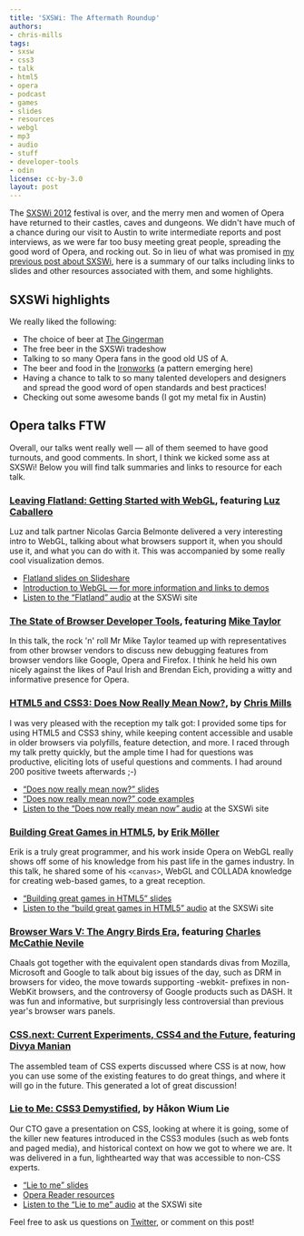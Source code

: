 ```yaml
---
title: 'SXSWi: The Aftermath Roundup'
authors:
- chris-mills
tags:
- sxsw
- css3
- talk
- html5
- opera
- podcast
- games
- slides
- resources
- webgl
- mp3
- audio
- stuff
- developer-tools
- odin
license: cc-by-3.0
layout: post
---
```


<p>The <a href="http://sxsw.com/interactive">SXSWi 2012</a> festival is over, and the merry men and women of Opera have returned to their castles, caves and dungeons. We didn&#39;t have much of a chance during our visit to Austin to write intermediate reports and post interviews, as we were far too busy meeting great people, spreading the good word of Opera, and rocking out. So in lieu of what was promised in <a href="http://my.opera.com/ODIN/blog/2012/03/06/singing-an-opera-at-sxswi-2012">my previous post about SXSWi</a>, here is a summary of our talks including links to slides and other resources associated with them, and some highlights.</p>

<h2>SXSWi highlights</h2>

<p>We really liked the following:</p>

<ul>
  <li>The choice of beer at <a href="http://aus.gingermanpub.com/">The Gingerman</a></li>
  <li>The free beer in the SXSWi tradeshow</li>
  <li>Talking to so many Opera fans in the good old US of A.</li>
  <li>The beer and food in the <a href="http://www.ironworksbbq.com/">Ironworks</a> (a pattern emerging here)</li>
  <li>Having a chance to talk to so many talented developers and designers and spread the good word of open standards and best practices!</li>
  <li>Checking out some awesome bands (I got my metal fix in Austin)</li>
</ul>

<h2>Opera talks FTW</h2>

<p>Overall, our talks went really well — all of them seemed to have good turnouts, and good comments. In short, I think we kicked some ass at SXSWi! Below you will find talk summaries and links to resource for each talk.</p>

<h3><a href="http://lanyrd.com/2012/sxsw-interactive/sppfg/">Leaving Flatland: Getting Started with WebGL</a>, featuring <a href="https://twitter.com/#!/gerbille">Luz Caballero</a></h3>

<p>Luz and talk partner Nicolas Garcia Belmonte delivered a very interesting intro to WebGL, talking about what browsers support it, when you should use it, and what you can do with it. This was accompanied by some really cool visualization demos.</p>

<ul>
  <li><a href="http://www.slideshare.net/philogb/leaving-flatland-getting-started-with-webgl-sxsw-2012">Flatland slides on Slideshare</a></li>
  <li><a href="http://dev.opera.com/articles/view/an-introduction-to-webgl/">Introduction to WebGL — for more information and links to demos</a></li>
  <li><a href="http://schedule.sxsw.com/2012/events/event_IAP10895">Listen to the <q>Flatland</q> audio</a> at the SXSWi site</li>
</ul>

<h3><a href="http://lanyrd.com/2012/sxsw-interactive/spmzy/">The State of Browser Developer Tools</a>, featuring <a href="https://twitter.com/#!/miketaylr">Mike Taylor</a></h3>

<p>In this talk, the rock &#39;n&#39; roll Mr Mike Taylor teamed up with representatives from other browser vendors to discuss new debugging features from browser vendors like Google, Opera and Firefox. I think he held his own nicely against the likes of Paul Irish and Brendan Eich, providing a witty and informative presence for Opera.</p>

<h3><a href="http://lanyrd.com/2012/sxsw-interactive/spmtp/">HTML5 and CSS3: Does Now Really Mean Now?</a>, by <a href="https://twitter.com/#!/chrisdavidmills">Chris Mills</a></h3>

<p>I was very pleased with the reception my talk got: I provided some tips for using HTML5 and CSS3 shiny, while keeping content accessible and usable in older browsers via polyfills, feature detection, and more. I raced through my talk pretty quickly, but the ample time I had for questions was productive, eliciting lots of useful questions and comments. I had around 200 positive tweets afterwards ;-)</p>

<ul>
  <li><a href="http://www.slideshare.net/chrisdavidmills/html5-and-css3-does-now-really-mean-now"><q>Does now really mean now?</q> slides</a></li>
  <li><a href="http://people.opera.com/cmills/css3book/css3-html5-dnrmn.zip"><q>Does now really mean now?</q> code examples</a></li>
  <li><a href="http://schedule.sxsw.com/2012/events/event_IAP10996">Listen to the <q>Does now really mean now</q> audio</a> at the SXSWi site</li>
</ul>

<h3><a href="http://lanyrd.com/2012/sxsw-interactive/spmwk/">Building Great Games in HTML5</a>, by <a href="https://twitter.com/#!/erikjmoller">Erik Möller</a></h3>

<p>Erik is a truly great programmer, and his work inside Opera on WebGL really shows off some of his knowledge from his past life in the games industry. In this talk, he shared some of his <code>&lt;canvas&gt;</code>, WebGL and COLLADA knowledge for creating web-based games, to a great reception.</p>

<ul>
  <li><a href="http://people.opera.com/emoller/2012-03-10-SXSW/slides/"><q>Building great games in HTML5</q> slides</a></li>
  <li><a href="http://schedule.sxsw.com/2012/events/event_IAP10863">Listen to the <q>build great games in HTML5</q> audio</a> at the SXSWi site</li>
</ul>

<h3><a href="http://lanyrd.com/2012/sxsw-interactive/sqbdh/">Browser Wars V: The Angry Birds Era</a>, featuring <a href="https://twitter.com/#!/chaals">Charles McCathie Nevile</a></h3>

<p>Chaals got together with the equivalent open standards divas from Mozilla, Microsoft and Google to talk about big issues of the day, such as DRM in browsers for video, the move towards supporting -webkit- prefixes in non-WebKit browsers, and the controversy of Google products such as DASH. It was fun and informative, but surprisingly less controversial than previous year&#39;s browser wars panels.</p>

<h3><a href="http://lanyrd.com/2012/sxsw-interactive/spkxp/">CSS.next: Current Experiments, CSS4 and the Future</a>, featuring <a href="https://twitter.com/#!/divya">Divya Manian</a></h3>

<p>The assembled team of CSS experts discussed where CSS is at now, how you can use some of the existing features to do great things, and where it will go in the future. This generated a lot of great discussion!</p>

<h3><a href="http://lanyrd.com/2012/sxsw-interactive/sphcd/">Lie to Me: CSS3 Demystified</a>, by Håkon Wium Lie</h3>

<p>Our CTO gave a presentation on CSS, looking at where it is going, some of the killer new features introduced in the CSS3 modules (such as web fonts and paged media), and historical context on how we got to where we are. It was delivered in a fun, lighthearted way that was accessible to non-CSS experts.</p>

<ul>
  <li><a href="http://people.opera.com/howcome/2012/talks/03-13-sxsw-shower.html"><q>Lie to me</q> slides</a></li>
  <li><a href="http://people.opera.com/howcome/2011/reader/">Opera Reader resources</a></li>
  <li><a href="http://schedule.sxsw.com/2012/events/event_IAP11125">Listen to the <q>Lie to me</q> audio</a> at the SXSWi site</li>
</ul>


<p>Feel free to ask us questions on <a href="https://twitter.com/#!/odevrel">Twitter</a>, or comment on this post!</p>
